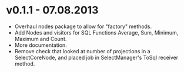 # v0.1.1 - 07.08.2013
* Overhaul nodes package to allow for "factory" methods.
* Add Nodes and visitors for SQL Functions Average, Sum, Minimum, Maximum and Count.
* More documentation.
* Remove check that looked at number of projections in a SelectCoreNode, and placed job in SelectManager's ToSql receiver method.
